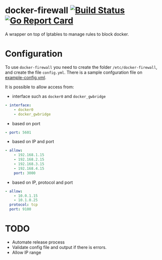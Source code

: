 # docker-firewall [![Build Status](https://travis-ci.org/albertogviana/docker-firewall.svg?branch=master)](https://travis-ci.org/albertogviana/docker-firewall) [![Go Report Card](https://goreportcard.com/badge/github.com/albertogviana/docker-firewall)](https://goreportcard.com/report/github.com/albertogviana/docker-firewall)

A wrapper on top of Iptables to manage rules to block docker.

# Configuration

To use `docker-firewall` you need to create the folder  `/etc/docker-firewall`, and create the file `config.yml`. There is a sample confguration file on [example-config.yml](./example-config.yml).

It is possible to allow access from:

- interface such as `docker0` and `docker_gwbridge`

```yaml
- interface:
    - docker0
    - docker_gwbridge
```

- based on port

```yaml
- port: 5601
```

- based on IP and port

```yaml
- allow:
    - 192.168.1.15
    - 192.168.2.15
    - 192.168.3.15
    - 192.168.4.15
    port: 3000
```

- based on IP, protocol and port

```yaml
- allow:
    - 10.0.1.15
    - 10.1.0.25
  protocol: tcp
  port: 9100
```

# TODO
- Automate release process
- Validate config file and output if there is errors.
- Allow IP range

